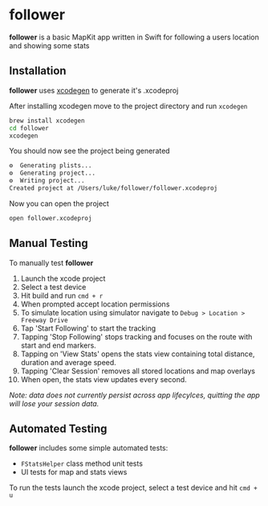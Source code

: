 # follower

**follower** is a basic MapKit app written in Swift for following a users location and showing some stats

## Installation

**follower** uses [xcodegen](https://github.com/yonaskolb/XcodeGen) to generate it's .xcodeproj

After installing xcodegen move to the project directory and run `xcodegen`

```bash
brew install xcodegen
cd follower
xcodegen
```

You should now see the project being generated

```bash
⚙️  Generating plists...
⚙️  Generating project...
⚙️  Writing project...
Created project at /Users/luke/follower/follower.xcodeproj
```

Now you can open the project

```bash
open follower.xcodeproj 
```

## Manual Testing

To manually test **follower**
1. Launch the xcode project
2. Select a test device
3. Hit build and run `cmd + r`
4. When prompted accept location permissions
5. To simulate location using simulator navigate to `Debug > Location > Freeway Drive`
6. Tap 'Start Following' to start the tracking
7. Tapping 'Stop Following' stops tracking and focuses on the route with start and end markers.
8. Tapping on 'View Stats' opens the stats view containing total distance, duration and average speed.
9. Tapping 'Clear Session' removes all stored locations and map overlays
10. When open, the stats view updates every second.

*Note: data does not currently persist across app lifecylces, quitting the app will lose your session data.*

## Automated Testing

**follower** includes some simple automated tests:
- `FStatsHelper` class method unit tests
- UI tests for map and stats views

To run the tests launch the xcode project, select a test device and hit `cmd + u`
